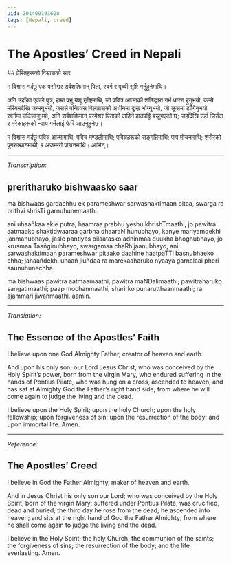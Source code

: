 ```yaml
---
uid: 201409191628
tags: [Nepali, creed]
---
```


# The Apostles’ Creed in Nepali

<div lang="ne">
## प्रेरितहरूको विश्वासको सार

म विश्वास गर्दछु एक परमेश्वर सर्वशक्तिमान् पिता, स्वर्ग र पृथ्वी सृष्टि गर्नुहुनेमाथि।

अनि उहाँका एकले पुत्र, हाम्रा प्रभु येशू ख्रीष्टमाथि, जो पवित्र आत्माको शक्तिद्वारा गर्भ धारण हुनुभयो, कन्ये मरियमदेखि जन्मनुभयो, जसले पन्तियस पिलातसको अधीनमा दुःख भोग्नुभयो, जो क्रूसमा टाँगिनुभयो, स्वर्गमा चढिजानुभयो, अनि सर्वशक्तिमान् परमेश्वर पिताको दाहिने हातपट्टि बस्नुभएको छ; जहाँदेखि उहाँ जिउँदा र मरेकाहरूको न्याय गर्नलाई फेरि आउनुहुनेछ।

म विश्वास गर्दछु पवित्र आत्मामाथि; पवित्र मण्डलीमाथि; पवित्रहरूको सङ्गतिमाथि; पाप मोचनमाथि; शरीरको पुनरुत्थानमाथी; र अजम्मरी जीवनमाथि। आमिन्।
</div>

---- 

*Transcription:*

## preritharuko bishwaasko saar

ma bishwaas gardachhu ek parameshwar sarwashaktimaan pitaa, swarga ra prithvi shrisTi garnuhunemaathi.

ani uhaañkaa ekle putra, haamraa prabhu yeshu khrishTmaathi, jo pawitra aatmaako shaktidwaaraa garbha dhaaraN hunubhayo, kanye mariyamdekhi janmanubhayo, jasle pantiyas pilaatasko adhinmaa duukha bhognubhayo, jo krusmaa Taañginubhayo, swargamaa chaRhijaanubhayo, ani sarwashaktimaan parameshwar pitaako daahine haatpaTTi basnubhaeko chha; jahaañdekhi uhaañ jiuñdaa ra marekaaharuko nyaaya garnalaai pheri aaunuhunechha.

ma bishwaas pawitra aatmaamaathi; pawitra maNDalimaathi; pawitraharuko sangatimaathi; paap mochanmaathi; sharirko punarutthaanmaathi; ra ajammari jiwanmaathi. aamin.

---- 

*Translation:*

## The Essence of the Apostles’ Faith

I believe upon one God Almighty Father, creator of heaven and earth.

And upon his only son, our Lord Jesus Christ, who was conceived by the Holy Spirit’s power, born from the virgin Mary, who endured suffering in the hands of Pontius Pilate, who was hung on a cross, ascended to heaven, and has sat at Almighty God the Father’s right hand side; from where he will come again to judge the living and the dead.

I believe upon the Holy Spirit; upon the holy Church; upon the holy fellowship; upon forgiveness of sin; upon the resurrection of the body; and upon immortal life. Amen.

---- 

*Reference:*

## The Apostles’ Creed

I believe in God the Father Almighty, maker of heaven and earth.

And in Jesus Christ his only son our Lord; who was conceived by the Holy Spirit, born of the virgin Mary; suffered under Pontius Pilate, was crucified, dead and buried; the third day he rose from the dead; he ascended into heaven; and sits at the right hand of God the Father Almighty; from where he shall come again to judge the living and the dead.

I believe in the Holy Spirit; the holy Church; the communion of the saints; the forgiveness of sins; the resurrection of the body; and the life everlasting. Amen.
